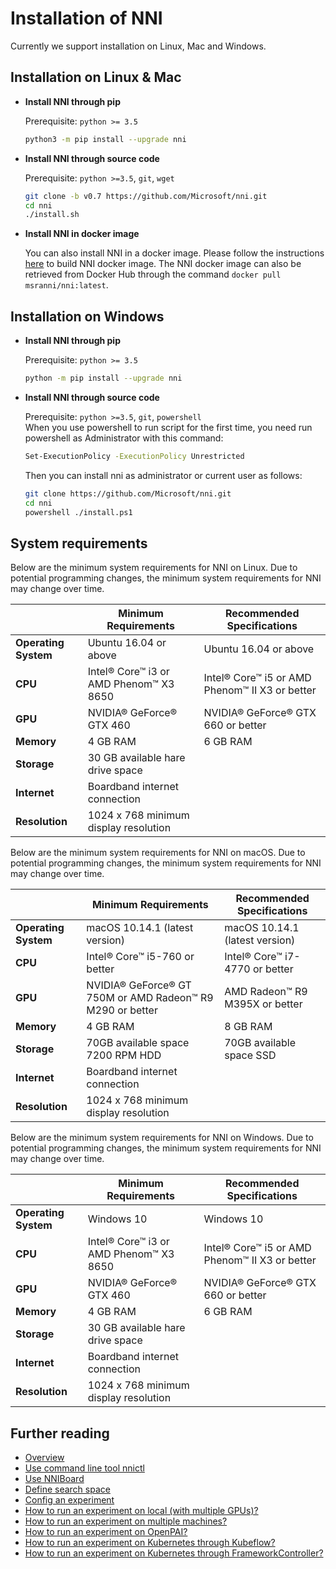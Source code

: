 # Installation of NNI

Currently we support installation on Linux, Mac and Windows.

## **Installation on Linux & Mac**

* __Install NNI through pip__

  Prerequisite: `python >= 3.5`
  ```bash
  python3 -m pip install --upgrade nni
  ```

* __Install NNI through source code__

  Prerequisite: `python >=3.5`, `git`, `wget`
  ```bash
  git clone -b v0.7 https://github.com/Microsoft/nni.git
  cd nni
  ./install.sh
  ```

* __Install NNI in docker image__

  You can also install NNI in a docker image. Please follow the instructions [here](https://github.com/Microsoft/nni/tree/master/deployment/docker/README.md) to build NNI docker image. The NNI docker image can also be retrieved from Docker Hub through the command `docker pull msranni/nni:latest`.

## **Installation on Windows**

* __Install NNI through pip__

  Prerequisite: `python >= 3.5`
  ```bash
  python -m pip install --upgrade nni
  ```

* __Install NNI through source code__

  Prerequisite: `python >=3.5`, `git`, `powershell`    
  When you use powershell to run script for the first time, you need run powershell as Administrator with this command:
  ```bash
  Set-ExecutionPolicy -ExecutionPolicy Unrestricted
  ```
  Then you can install nni as administrator or current user as follows:
  ```bash
  git clone https://github.com/Microsoft/nni.git
  cd nni
  powershell ./install.ps1
  ```

## **System requirements**

Below are the minimum system requirements for NNI on Linux. Due to potential programming changes, the minimum system requirements for NNI may change over time.

||Minimum Requirements|Recommended Specifications|
|---|---|---|
|**Operating System**|Ubuntu 16.04 or above|Ubuntu 16.04 or above|
|**CPU**|Intel® Core™ i3 or AMD Phenom™ X3 8650|Intel® Core™ i5 or AMD Phenom™ II X3 or better|
|**GPU**|NVIDIA® GeForce® GTX 460|NVIDIA® GeForce® GTX 660 or better|
|**Memory**|4 GB RAM|6 GB RAM|
|**Storage**|30 GB available hare drive space|
|**Internet**|Boardband internet connection|
|**Resolution**|1024 x 768 minimum display resolution|

Below are the minimum system requirements for NNI on macOS. Due to potential programming changes, the minimum system requirements for NNI may change over time.

||Minimum Requirements|Recommended Specifications|
|---|---|---|
|**Operating System**|macOS 10.14.1 (latest version)|macOS 10.14.1 (latest version)|
|**CPU**|Intel® Core™ i5-760 or better|Intel® Core™ i7-4770 or better|
|**GPU**|NVIDIA® GeForce® GT 750M or AMD Radeon™ R9 M290 or better|AMD Radeon™ R9 M395X or better|
|**Memory**|4 GB RAM|8 GB RAM|
|**Storage**|70GB available space 7200 RPM HDD|70GB available space SSD|
|**Internet**|Boardband internet connection|
|**Resolution**|1024 x 768 minimum display resolution|

Below are the minimum system requirements for NNI on Windows. Due to potential programming changes, the minimum system requirements for NNI may change over time.

||Minimum Requirements|Recommended Specifications|
|---|---|---|
|**Operating System**|Windows 10|Windows 10|
|**CPU**|Intel® Core™ i3 or AMD Phenom™ X3 8650|Intel® Core™ i5 or AMD Phenom™ II X3 or better|
|**GPU**|NVIDIA® GeForce® GTX 460|NVIDIA® GeForce® GTX 660 or better|
|**Memory**|4 GB RAM|6 GB RAM|
|**Storage**|30 GB available hare drive space|
|**Internet**|Boardband internet connection|
|**Resolution**|1024 x 768 minimum display resolution|

## Further reading

* [Overview](Overview.md)
* [Use command line tool nnictl](NNICTLDOC.md)
* [Use NNIBoard](WebUI.md)
* [Define search space](SearchSpaceSpec.md)
* [Config an experiment](ExperimentConfig.md)
* [How to run an experiment on local (with multiple GPUs)?](LocalMode.md)
* [How to run an experiment on multiple machines?](RemoteMachineMode.md)
* [How to run an experiment on OpenPAI?](PAIMode.md)
* [How to run an experiment on Kubernetes through Kubeflow?](KubeflowMode.md)
* [How to run an experiment on Kubernetes through FrameworkController?](FrameworkControllerMode.md)